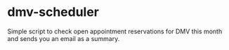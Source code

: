 # dmv-scheduler
Simple script to check open appointment reservations for DMV this month and sends you an email as a summary.
